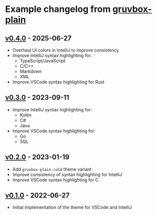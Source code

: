 # Example changelog from [gruvbox-plain](https://github.com/hermannm/gruvbox-plain)

## [v0.4.0] - 2025-06-27

- Overhaul UI colors in IntelliJ to improve consistency
- Improve IntelliJ syntax highlighting for:
  - TypeScript/JavaScript
  - C/C++
  - Markdown
  - XML
- Improve VSCode syntax highlighting for Rust

## [v0.3.0] - 2023-09-11

- Improve IntelliJ syntax highlighting for:
  - Kotlin
  - C#
  - Java
- Improve VSCode syntax highlighting for:
  - Go
  - SQL

## [v0.2.0] - 2023-01-19

- Add `gruvbox-plain-cold` theme variant
- Improve consistency of syntax highlighting for IntelliJ
- Improve VSCode syntax highlighting for C

## [v0.1.0] - 2022-06-27

- Initial implementation of the theme for VSCode and IntelliJ

[unreleased]: https://github.com/hermannm/gruvbox-plain/compare/v0.4.0...HEAD

[v0.4.0]: https://github.com/hermannm/gruvbox-plain/compare/v0.3.0...v0.4.0

[v0.3.0]: https://github.com/hermannm/gruvbox-plain/compare/v0.2.0...v0.3.0

[v0.2.0]: https://github.com/hermannm/gruvbox-plain/compare/v0.1.0...v0.2.0

[v0.1.0]: https://github.com/hermannm/gruvbox-plain/compare/341ebb8...v0.1.0
